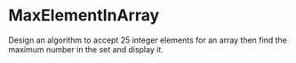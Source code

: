 # MaxElementInArray
Design an algorithm to accept 25 integer elements for an array then find the maximum number in the set and display it.
